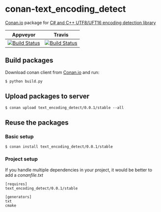 # conan-text_encoding_detect

[Conan.io](https://conan.io) package for [C# and C++ UTF8/UFT16 encoding detection library](https://github.com/AutoItConsulting/text-encoding-detect)

| Appveyor | Travis |
|-----------|--------|
|[![Build Status](https://ci.appveyor.com/api/projects/status/github/db4/conan-text_encoding_detect?branch=master&svg=true)](https://ci.appveyor.com/project/db4/conan-text_encoding_detect)|[![Build Status](https://travis-ci.org/db4/conan-text_encoding_detect.svg?branch=master)](https://travis-ci.org/db4/conan-text_encoding_detect)|

## Build packages

Download conan client from [Conan.io](https://conan.io) and run:

    $ python build.py

## Upload packages to server

    $ conan upload text_encoding_detect/0.0.1/stable --all

## Reuse the packages

### Basic setup

    $ conan install text_encoding_detect/0.0.1/stable

### Project setup

If you handle multiple dependencies in your project, it would be better to add a *conanfile.txt*

    [requires]
    text_encoding_detect/0.0.1/stable

    [generators]
    txt
    cmake


